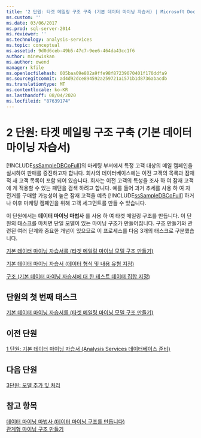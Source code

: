 ```yaml
---
title: '2 단원: 타겟 메일링 구조 구축 (기본 데이터 마이닝 자습서) | Microsoft Docs'
ms.custom: ''
ms.date: 03/06/2017
ms.prod: sql-server-2014
ms.reviewer: ''
ms.technology: analysis-services
ms.topic: conceptual
ms.assetid: 9d0d6ceb-49b5-47c7-9ee6-464da43cc1f6
author: minewiskan
ms.author: owend
manager: kfile
ms.openlocfilehash: 005baa09e802a9ffe98f87239070401f170ddfa9
ms.sourcegitcommit: ad4d92dce894592a259721a1571b1d8736abacdb
ms.translationtype: MT
ms.contentlocale: ko-KR
ms.lasthandoff: 08/04/2020
ms.locfileid: "87639174"
---
```

# <a name="lesson-2-building-a-targeted-mailing-structure-basic-data-mining-tutorial"></a>2 단원: 타겟 메일링 구조 구축 (기본 데이터 마이닝 자습서)
  [!INCLUDE[ssSampleDBCoFull](../includes/sssampledbcofull-md.md)]의 마케팅 부서에서 특정 고객 대상의 메일 캠페인을 실시하여 판매를 증진하고자 합니다. 회사의 데이터베이스에는 이전 고객의 목록과 잠재적 새 고객 목록이 포함 되어 있습니다. 회사는 이전 고객의 특성을 조사 하 여 잠재 고객에 게 적용할 수 있는 패턴을 검색 하려고 합니다. 예를 들어 과거 추세를 사용 하 여 자전거를 구매할 가능성이 높은 잠재 고객을 예측 [!INCLUDE[ssSampleDBCoFull](../includes/sssampledbcofull-md.md)] 하거나 이후 마케팅 캠페인을 위해 고객 세그먼트를 만들 수 있습니다.  
  
 이 단원에서는 **데이터 마이닝 마법사** 를 사용 하 여 타겟 메일링 구조를 만듭니다. 이 단원의 태스크를 마치면 단일 모델이 있는 마이닝 구조가 만들어집니다. 구조 만들기와 관련된 여러 단계와 중요한 개념이 있으므로 이 프로세스를 다음 3개의 태스크로 구분했습니다.  
  
 [기본 데이터 마이닝 자습서를 &#40;타겟 메일링 마이닝 모델 구조 만들기&#41;](../../2014/tutorials/creating-a-targeted-mailing-mining-model-structure-basic-data-mining-tutorial.md)  
  
 [기본 데이터 마이닝 자습서 &#40;데이터 형식 및 내용 유형 지정&#41;](../../2014/tutorials/specifying-the-data-type-and-content-type-basic-data-mining-tutorial.md)  
  
 [구조 &#40;기본 데이터 마이닝 자습서에 대 한 테스트 데이터 집합 지정&#41;](../../2014/tutorials/specifying-a-testing-data-set-for-the-structure-basic-data-mining-tutorial.md)  
  
## <a name="first-task-in-lesson"></a>단원의 첫 번째 태스크  
 [기본 데이터 마이닝 자습서를 &#40;타겟 메일링 마이닝 모델 구조 만들기&#41;](../../2014/tutorials/creating-a-targeted-mailing-mining-model-structure-basic-data-mining-tutorial.md)  
  
## <a name="previous-lesson"></a>이전 단원  
 [1 단원: 기본 데이터 마이닝 자습서 &#40;Analysis Services 데이터베이스 준비&#41;](../../2014/tutorials/lesson-1-preparing-the-analysis-services-database-basic-data-mining-tutorial.md)  
  
## <a name="next--lesson"></a>다음 단원  
 [3단원: 모델 추가 및 처리](../../2014/tutorials/lesson-3-adding-and-processing-models.md)  
  
## <a name="see-also"></a>참고 항목  
 [데이터 마이닝 마법사 &#40;데이터 마이닝 구조를 만듭니다&#41;](../../2014/analysis-services/create-the-data-mining-structure-data-mining-wizard.md)   
 [관계형 마이닝 구조 만들기](../../2014/analysis-services/data-mining/create-a-relational-mining-structure.md)  
  
  
